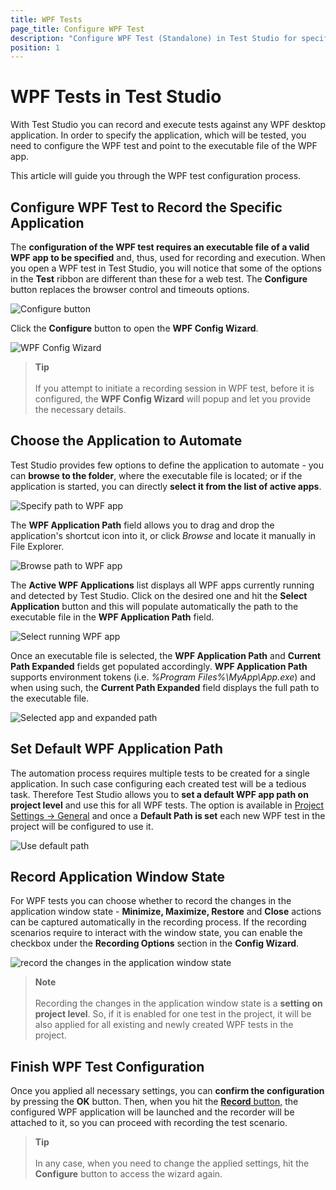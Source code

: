 ```yaml
---
title: WPF Tests
page_title: Configure WPF Test
description: "Configure WPF Test (Standalone) in Test Studio for specific APF application. Create a WPF test in Test Studio and record"
position: 1
---
```

# WPF Tests in Test Studio

With Test Studio you can record and execute tests against any WPF desktop application. In order to specify the application, which will be tested, you need to configure the WPF test and point to the executable file of the WPF app.

This article will guide you through the WPF test configuration process.

## Configure WPF Test to Record the Specific Application

The __configuration of the WPF test requires an executable file of a valid WPF app to be specified__ and, thus,  used for recording and execution. When you open a WPF test in Test Studio, you will notice that some of the options in the __Test__ ribbon are different than these for a web test. The __Configure__ button replaces the browser control and timeouts options.

![Configure button](/img/automated-tests/recording/overview/fig10.png)

Click the __Configure__ button to open the __WPF Config Wizard__.

![WPF Config Wizard][1]

> **Tip**
> <br>
> <br>
> If you attempt to initiate a recording session in WPF test, before it is configured, the __WPF Config Wizard__ will popup and let you provide the necessary details.

## Choose the Application to Automate

Test Studio provides few options to define the application to automate - you can __browse to the folder__, where the executable file is located; or if the application is started, you can directly __select it from the list of active apps__.

![Specify path to WPF app][2]

The __WPF Application Path__ field allows you to drag and drop the application's shortcut icon into it, or click _Browse_ and locate it manually in File Explorer. 

![Browse path to WPF app][3]

The __Active WPF Applications__ list displays all WPF apps currently running and detected by Test Studio. Click on the desired one and hit the  __Select Application__ button and this will populate automatically the path to the executable file in the __WPF Application Path__ field.

![Select running WPF app][4]

Once an executable file is selected, the __WPF Application Path__ and __Current Path Expanded__ fields get populated accordingly. __WPF Application Path__ supports environment tokens (i.e. _%Program Files%\MyApp\App.exe_) and when using such, the __Current Path Expanded__ field displays the full path to the executable file. 

![Selected app and expanded path][5]

## Set Default WPF Application Path

The automation process requires multiple tests to be created for a single application. In such case configuring each created test will be a tedious task. Therefore Test Studio allows you to __set a default WPF app path on project level__ and use this for all WPF tests. The option is available in <a href="/features/project-settings/general" target="_blank">Project Settings -> General</a> and once a __Default Path is set__ each new WPF test in the project will be configured to use it.

![Use default path][6]

## Record Application Window State

For WPF tests you can choose whether to record the changes in the application window state - __Minimize, Maximize, Restore__ and __Close__ actions can be captured automatically in the recording process. If the recording scenarios require to interact with the window state, you can enable the checkbox under the __Recording Options__ section in the __Config Wizard__.

![record the changes in the application window state][7]

> **Note**
> <br>
> <br>
> Recording the changes in the application window state is a __setting on project level__. So, if it is enabled for one test in the project, it will be also applied for all existing and newly created WPF tests in the project.

## Finish WPF Test Configuration

Once you applied all necessary settings, you can __confirm the configuration__ by pressing the __OK__ button. Then, when you hit the <a href="/automated-tests/recording/overview#start-a-recording-session" target="_blank">__Record__ button</a>, the configured WPF application will be launched and the recorder will be attached to it, so you can proceed with recording the test scenario.

> **Tip**
> <br>
> <br>
> In any case, when you need to change the applied settings, hit the __Configure__ button to access the wizard again.

[1]: /img/general-information/create-test-standalone/wpf-test/fig1.png
[2]: /img/general-information/create-test-standalone/wpf-test/fig2.png
[3]: /img/general-information/create-test-standalone/wpf-test/fig3.png
[4]: /img/general-information/create-test-standalone/wpf-test/fig4.png
[5]: /img/general-information/create-test-standalone/wpf-test/fig5.png
[6]: /img/general-information/create-test-standalone/wpf-test/fig6.png
[7]: /img/general-information/create-test-standalone/wpf-test/fig7.png
